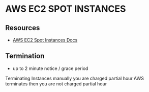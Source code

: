 # AWS EC2 SPOT INSTANCES

## Resources
- [AWS EC2 Spot Instances Docs](https://docs.aws.amazon.com/AWSEC2/latest/UserGuide/using-spot-instances.html)

## Termination
- up to 2 minute notice / grace period

Terminating Instances manually you are charged partial hour
AWS terminates then you are not charged partial hour
